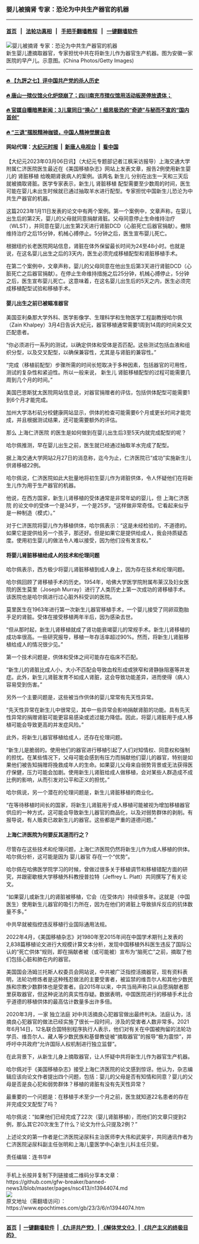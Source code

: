 ### 婴儿被摘肾 专家：恐沦为中共生产器官的机器
------------------------

#### [首页](https://github.com/gfw-breaker/banned-news3/blob/master/README.md) &nbsp;&nbsp;|&nbsp;&nbsp; [法轮功真相](https://github.com/begood0513/basic/blob/master/README.md)  &nbsp;&nbsp;|&nbsp;&nbsp; [手把手翻墙教程](https://github.com/gfw-breaker/guides/wiki)  &nbsp;&nbsp;|&nbsp;&nbsp; [一键翻墙软件](https://github.com/gfw-breaker/nogfw/blob/master/README.md)  



<div><img alt="婴儿被摘肾 专家：恐沦为中共生产器官的机器" class="attachment-djy_600_400 size-djy_600_400 wp-post-image" src="https://i.epochtimes.com/assets/uploads/2023/03/id13944077-GettyImages-52640967-600x400.jpg"/>
<div class="caption">
 新生婴儿遭摘取器官，专家担忧中共在将新生儿作为器官生产机器。图为安徽一家医院的早产儿。示意图。(China Photos/Getty Images)
</div></div><hr/>

#### [ 🔥  【九評之七】评中国共产党的杀人历史](http://45.63.98.24:10000/videos/res1/news/../../res/jiuping/index.html?202303070700)

#### [ 🔥  唐山一殡仪馆火化炉烧崩了；四川南充市殡仪馆用活动板房停放遗体；](http://45.63.98.24:10000/videos/res1/news/../../res1/corona/index.html?202303070700)

#### [ 🔥  官媒自曝暗黑新闻：3儿童同日“换心”！细思极恐的“奇迹”与秘而不宣的“国内首创”](http://45.63.98.24:10000/videos/res1/news/../../res/Organs/index.html?202303070700)

#### [ 🔥  “三退”摆脱精神枷锁，中国人精神觉醒自救](http://45.63.98.24:10000/videos/res1/news/../../res1/tui/index.html?202303070700)

#### 网站代理：[大纪元时报](http://45.63.98.24:85/gb/?202303070700) &nbsp;|&nbsp; [新唐人电视台](http://45.63.98.24:8808/gb/?202303070700) &nbsp;|&nbsp; [看中国](http://45.63.98.24:8300/?202303070700)

<div><p>
 【大纪元2023年03月06日讯】（大纪元专题部记者江枫采访报导）上海交通大学附属仁济医院医生最近在《美国移植杂志》网站上发表文章，报告2例使用新生婴儿的
 <ok href="https://www.epochtimes.com/gb/tag/%E8%82%BE%E8%84%8F%E7%A7%BB%E6%A4%8D.html">
  肾脏移植
 </ok>
 给晚期肾衰病人的案例。该两名
 <ok href="https://www.epochtimes.com/gb/tag/%E6%96%B0%E7%94%9F%E5%84%BF.html">
  新生儿
 </ok>
 分别在出生一天和三天后就被摘取肾脏。医学专家表示，新生儿
 <ok href="https://www.epochtimes.com/gb/tag/%E8%82%BE%E8%84%8F%E7%A7%BB%E6%A4%8D.html">
  肾脏移植
 </ok>
 配型需要至少数周的时间，医生可能在婴儿未出生时候就已通过抽取羊水进行配型。专家担忧中国新生儿恐沦为中共生产器官的机器。
</p>
<p>
 这篇2023年1月11日发表的论文中有两个案例。第一个案例中，文章声称，在婴儿出生后的第2天，婴儿的父母就同意捐献肾脏。父母同意停止生命维持治疗（WLST），并同意在婴儿出生第2天进行肾脏DCD（心脏死亡后器官捐献）。撤除维持治疗之后15分钟，机械心搏停止。5分钟之后，医生宣布婴儿死亡。
</p>
<p>
 根据纽约长老医院网站信息，肾脏在体外保留最长时间为24至48小时。也就是说，在这名婴儿出生之后的3天内，医生必须完成移植配型和肾脏移植手术。
</p>
<p>
 在第二个案例中，文章声称，婴儿的父母同意在他出生后第3天进行肾脏DCD（心脏死亡之后器官捐献）。在停止生命维持措施之后25分钟，机械心搏停止，5分钟之后，医生宣布婴儿死亡。这意味着，在这名婴儿出生后的5天之内，医生必须完成移植配型试验和移植手术。
</p>
<h4>
 婴儿出生之前已被瞄准器官
</h4>
<p>
 美国亚利桑那大学外科、医学影像学、生理科学和生物医学工程副教授哈尔佩（Zain Khalpey）3月4日告诉大纪元，器官移植通常需要1周到14周的时间来交叉匹配患者。
</p>
<p>
 “你必须进行一系列的测试，以确定供体和受体是否匹配。这些测试包括血液和组织分型，以及交叉配型，以确保兼容性，尤其是与肾脏的兼容性。”
</p>
<p>
 “完成（移植前配型）步骤所需的时间长短取决于多种因素，包括器官的可用性，测试的复杂性和紧迫性。所以一般来说，
 <ok href="https://www.epochtimes.com/gb/tag/%E6%96%B0%E7%94%9F%E5%84%BF.html">
  新生儿
 </ok>
 肾脏移植配型的过程可能需要几周到几个月的时间。”
</p>
<p>
 美国巴恩斯犹太医院网站信息说，对器官捐赠者的评估，包括供体配型可能需要1到6个月才能完成。
</p>
<p>
 加州大学洛杉矶分校健康网站显示，供体的检查可能需要6个月或更长时间才能完成，并且根据测试结果，还可能需要额外的评估。
</p>
<p>
 那么
 <ok href="https://www.epochtimes.com/gb/tag/%E4%B8%8A%E6%B5%B7%E4%BB%81%E6%B5%8E%E5%8C%BB%E9%99%A2.html">
  上海仁济医院
 </ok>
 的医生是如何做到在婴儿出生后3至5天内就完成配型的呢？
</p>
<p>
 哈尔佩推测，早在婴儿出生之前，医生就已经通过抽取羊水完成了配型。
</p>
<p>
 据上海交通大学网站2月27日的消息称，迄今为止，仁济医院已“成功”实施新生儿供肾移植22例。
</p>
<p>
 哈尔佩说，仁济医院如此大批量地将初生婴儿作为肾脏供体，令人怀疑他们在将新生儿作为用于生产器官的机器。
</p>
<p>
 他说，在西方国家，新生儿肾移植的受体通常是非常年幼的婴儿，但
 <ok href="https://www.epochtimes.com/gb/tag/%E4%B8%8A%E6%B5%B7%E4%BB%81%E6%B5%8E%E5%8C%BB%E9%99%A2.html">
  上海仁济医院
 </ok>
 的论文中的受体一个是34岁，一个是25岁。“这样做非常奇怪。它看起来似乎是一种制造（模式）。”
</p>
<p>
 对于仁济医院将婴儿作为移植供体，哈尔佩表示：“这是未经检验的，不道德的。如果它是提供给另一个孩子，那还好。但是如果它是提供给成人，我会持质疑态度。使用初生婴儿的做法令人难以接受，因为他们没有发言权。”
</p>
<h4>
 将婴儿肾脏移植给成人的技术和伦理问题
</h4>
<p>
 哈尔佩表示，西方极少将婴儿肾脏移植到成人身上，因为存在技术和伦理问题。
</p>
<p>
 哈尔佩回顾了肾移植手术的历史。1954年，哈佛大学医学院附属布莱汉及妇女医院的医生莫里（Joseph Murray）进行了人类历史上第一次成功的肾移植手术。该医院也是哈尔佩进行过心脏外科受训的医院。
</p>
<p>
 莫里医生在1963年进行第一次新生儿器官移植手术，一个婴儿接受了同卵双胞胎手足的肾脏。受体在接受移植两年半后，因为感染去世。
</p>
<p>
 “但从那时起，新生儿肾移植就成了肾功能衰竭婴儿的常规手术。新生儿肾移植的成功率很高。一些研究报导，移植一年存活率超过90%。然而，将新生儿肾脏移植给成人的情况很少见。”
</p>
<p>
 第一个技术问题是，供体和受体之间可能存在临床不匹配。
</p>
<p>
 “新生儿的肾脏比成人小，大小不匹配会导致血栓形成或狭窄和肾静脉阻塞等并发症。此外，新生儿肾脏发育不如成人肾脏，这会导致功能差异，进而使得（病人）容易受到伤害。”
</p>
<p>
 另外一个主要问题是，这些被当作供体的婴儿常常有先天性异常。
</p>
<p>
 “先天性异常在新生儿中很常见，其中一些异常会影响捐献肾脏的功能。具有先天性异常的捐赠肾脏可能更容易感染或滤过能力降低。因此，将婴儿肾脏用于成人移植可能会导致更高的并发症风险。”
</p>
<p>
 此外，将新生儿器官移植给成人，还存在伦理问题。
</p>
<p>
 “新生儿是脆弱的。使用他们的器官进行移植引起了人们对知情权、同意权和强制的担忧。在某些情况下，父母可能会感到有压力而捐献他们婴儿的器官，特别是如果他们被告知捐赠将挽救成年人的生命。如果婴儿父母来自弱势背景或无法获得医疗保健，压力可能会加剧。使用新生儿肾脏给成人做移植，会对某些人群造成不成比例的影响，从而引发对公平和正义的担忧。”
</p>
<p>
 哈尔佩说，另一个潜在的伦理问题是，新生儿肾脏移植的商业化。
</p>
<p>
 “在等待移植时间长的国家，将新生儿肾脏用于成人移植可能被视为增加移植器官供应的一种方式，这可能会导致新生儿器官的商品化，以及对弱势群体的剥削。有报导说，有人贩卖已故新生儿的器官。这些都是严重的道德问题。”
</p>
<h4>
 上海仁济医院为何要反其道而行之？
</h4>
<p>
 尽管存在这些技术和伦理问题，上海仁济医院仍然将新生儿作为成人移植的供体。哈尔佩分析，这可能是因为
 <ok href="https://www.epochtimes.com/gb/tag/%E5%A9%B4%E5%84%BF%E5%99%A8%E5%AE%98.html">
  婴儿器官
 </ok>
 存在一个“优势”。
</p>
<p>
 哈尔佩在哈佛医学院学习的时候，曾做过很多关于移植调节和移植错配方面的研究，并跟密歇根大学移植外科教授普拉特（Jeffrey L. Platt）共同撰写了有关论文。
</p>
<p>
 “如果婴儿或新生儿的肾脏被移植，它会（在受体内）持续很多年。这就是（中国医生）使用新生儿器官的吸引力所在，因为在他们的肾脏上导致排斥反应的抗体数量不多。”
</p>
<p>
 中共早就被指控违反移植行业国际通用法规。
</p>
<p>
 2022年4月，《美国移植杂志》对1980年至2015年间在中国学术期刊上发表的2,838篇移植论文进行大规模计算文本分析，发现中国移植外科医生违反了国际公认的“死亡供体”规则，即在捐献者被（或可能被）宣布为“脑死亡”之前，摘取了他们包括心脏和肺在内的器官。
</p>
<p>
 美国国会汤姆兰托斯人权委员会网站说，中共被广泛指控活摘器官，现有资料表明，法轮功修炼者是这种残忍做法的主要受害者，被监禁的维吾尔人和其他少数民族和宗教少数群体也是受害者。自2015年以来，中共当局声称只从自愿捐献者那里获取器官，但这种说法的真实性存疑。数据表明，中国医院进行的移植手术比合乎道德的移植供体的最高估计数量多出许多倍。
</p>
<p>
 2020年3月，一家
 <ok href="https://chinatribunal.com/">
  独立法庭
 </ok>
 对中共活摘良心犯器官做出最终判决。法庭认为，活摘良心犯器官的做法已经实施了很长一段时间，涉及的受害者人数非常多。2021年6月14日，12名联合国特别程序执行人表示，他们对有关在中国被拘留的法轮功学员、维吾尔人、藏人等少数民族和基督教徒被“摘取器官”的报导“极为震惊”，并呼吁中共政府“允许国际人权机制进行独立监督”。
</p>
<p>
 在此背景下，从新生儿身上摘取器官，让人怀疑中共将新生儿作为器官生产机器。
</p>
<p>
 哈尔佩对于《美国移植杂志》接受上海仁济医院的论文感到惊讶。他认为，杂志编辑应该向论文作者提出四个问题，包括：婴儿的父母是否有知情和同意？婴儿的父母是否是良心犯和弱势群体？移植的肾脏有没有先天性异常？
</p>
<p>
 最重要的一个问题是：在移植手术至少一个月之前，医生就知道22名患者的存在并完成交叉配型了吗？
</p>
<p>
 哈尔佩说：“如果他们已经完成了22次（婴儿肾脏移植），而他们的文章只提到2例，那么其它20次发生了什么？论文为什么只提及2例？”
</p>
<p>
 上述论文的第一作者是仁济医院泌尿科主治医师李大伟和武昊宇，共同通讯作者为仁济医院泌尿科副主任张明和上海儿童医学中心新生儿科主任贝斐。
</p>
<p>
 责任编辑：连书华#
</p>
</div>
<hr/>
手机上长按并复制下列链接或二维码分享本文章：<br/>
https://github.com/gfw-breaker/banned-news3/blob/master/pages/nsc413/n13944074.md <br/>
<a href='https://github.com/gfw-breaker/banned-news3/blob/master/pages/nsc413/n13944074.md'><img src='https://github.com/gfw-breaker/banned-news3/blob/master/pages/nsc413/n13944074.md.png'/></a> <br/>
原文地址（需翻墙访问）：https://www.epochtimes.com/gb/23/3/6/n13944074.htm


------------------------
#### [首页](https://github.com/gfw-breaker/banned-news3/blob/master/README.md) &nbsp;|&nbsp; [一键翻墙软件](https://github.com/gfw-breaker/nogfw/blob/master/README.md) &nbsp;| [《九评共产党》](https://github.com/gfw-breaker/9ping.md/blob/master/README.md#九评之一评共产党是什么) | [《解体党文化》](https://github.com/gfw-breaker/jtdwh.md/blob/master/README.md) | [《共产主义的终极目的》](https://github.com/gfw-breaker/gczydzjmd.md/blob/master/README.md)


<img src='http://gfw-breaker.win/banned-news3/pages/nsc413/n13944074.md' width='0px' height='0px'/>